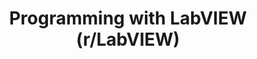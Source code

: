 ---
title: "Programming with LabVIEW (r/LabVIEW)"
externalUrl: https://reddit.com/r/LabVIEW/
summary: "LabVIEW is a graphical programming environment by National Instruments^TM used by millions of engineers and scientists to develop sophisticated measurement, test, and control systems using intuitive graphical icons and wires that resemble a flowchart. The LabVIEW platform is scalable across multiple targets and OSs, and, since its introduction in 1986, it has become an industry leader. (6K+ Users)"
showSummary: true
categories:
 - "Find Answers"
 - "Connect with Others"
tags:
 - "Community"
 - "Reddit"
 - "Online"
---